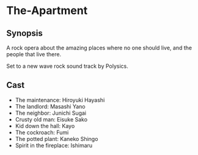 # The-Apartment

## Synopsis

A rock opera about the amazing places where no one should live, and the people that live there.

Set to a new wave rock sound track by Polysics. 

## Cast

- The maintenance:  Hiroyuki Hayashi
- The landlord:  Masashi Yano
- The neighbor: Junichi Sugai
- Crusty old man: Eisuke Sako
- Kid down the hall: Kayo
- The cockroach: Fumi
- The potted plant: Kaneko Shingo
- Spirit in the fireplace: Ishimaru


